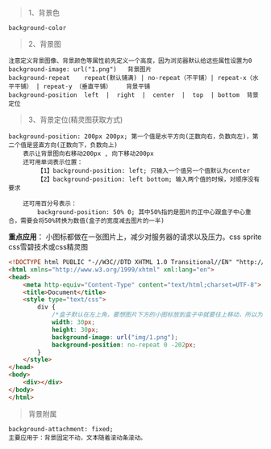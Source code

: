 >1、背景色 
    
    background-color
    
>2、背景图

    注意定义背景图像、背景颜色等属性前先定义一个高度，因为浏览器默认给这些属性设置为0
    background-image: url("1.png")   背景图片
    background-repeat    repeat(默认铺满) | no-repeat（不平铺）| repeat-x（水平平铺） | repeat-y （垂直平铺）    背景平铺
    background-position  left  |  right  |  center  |  top  | bottom  背景定位
 
>3、背景定位(精灵图获取方式)
    
    background-position: 200px 200px; 第一个值是水平方向(正数向右，负数向左)，第二个值是竖直方向(正数向下，负数向上)
        表示让背景图向右移动200px , 向下移动200px
        还可用单词表示位置：
            【1】background-position: left; 只输入一个值另一个值默认为center 
            【2】background-position: left bottom; 输入两个值的时候，对顺序没有要求
            
        还可用百分号表示：
            background-position: 50% 0; 其中50%指的是图片的正中心跟盒子中心重合，需要会将50%转换为数值(盒子的宽度减去图片的一半)
**重点应用**： 小图标都做在一张图片上，减少对服务器的请求以及压力。css sprite css雪碧技术或css精灵图
```html
<!DOCTYPE html PUBLIC "-//W3C//DTD XHTML 1.0 Transitional//EN" "http://www.w3.org/TR/xhtml1/DTD/xhtml1-transitional.dtd">
<html xmlns="http://www.w3.org/1999/xhtml" xml:lang="en">
<head>
	<meta http-equiv="Content-Type" content="text/html;charset=UTF-8">
	<title>Document</title>
	<style type="text/css">
		div {
			/*盒子默认在左上角，要想图片下方的小图标放到盒子中就要往上移动，所以为负值*/
			width: 30px;
			height: 30px;
			background-image: url("img/1.png");
			background-position: no-repeat 0 -202px;
		}
	</style>
</head>
<body>
	<div></div>
</body>
</html>
```

>背景附属

    background-attachment: fixed;
    主要应用于：背景固定不动，文本随着滚动条滚动。